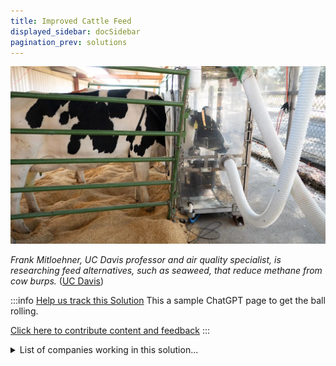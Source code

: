```yaml
---
title: Improved Cattle Feed
displayed_sidebar: docSidebar
pagination_prev: solutions
---
```

![Cover Image](../static/img/improved-cattle-feed.png)

*Frank Mitloehner, UC Davis professor and air quality specialist, is researching feed alternatives, such as seaweed, that reduce methane from cow burps.* ([UC Davis](https://www.ucdavis.edu/food/news/making-cattle-more-sustainable))

:::info [Help us track this Solution](contribute)
This a sample ChatGPT page to get the ball rolling.

[Click here to contribute content and feedback](contribute)
:::

<details>
        <summary>List of companies working in this solution...</summary>
        Experimental feature. Exciting Updates Underway!
        <div>
            <ul>
             
                <li><a href="https://www.mootral.com/">Mootral</a></li>
            
                <li><a href="https://www.perfectdayfoods.com/">Perfect Day</a></li>
            
            </ul>
        </div>
        </details>

:::company
  #### [Jobs listed in this solution at Climatebase](https://climatebase.org/jobs?l=&q=&drawdown_solutions=Improved+Cattle+Feed)
:::
## Overview

* Improved Cattle Feed plays a pivotal role in the endeavor to mitigate climate change.
* **Anaerobic Digestion** and **Synthetic Biology** have emerged as breakthroughs in generating renewable energy and reducing the demand for conventional cattle feed.

  * **Synthetic Genomics**, **Joule Unlimited**, and **Carbon Engineering** are companies leading the charge.

## Progress Made

* **Biochar**: Made from agricultural waste, biochar when added to cattle feed, can substantially reduce methane emissions.
* **Cool Farm Alliance** and **Blue Carbon Initiative** are championing the use of biochar and climate-friendly agricultural practices.

## Lessons Learned

* A collective approach involving scientists, farmers, and policymakers is essential.
* Success includes substantial methane reduction and pilot programs supporting the new feeds.
* However, large-scale adoption, limited feed availability in some regions, and a lack of proper communication and support have posed challenges.

## Challenges Ahead

* A prevalent challenge is the limited awareness about the potential of improved cattle feed. It is imperative to educate the agricultural community and the broader public about its environmental and economic benefits.
* Entities like **Environmental Defense Fund**, **World Wildlife Fund**, and **Natural Resources Defense Council** are striving to raise awareness and address challenges linked to scaling and adoption.

## Best Path Forward

* Steady investment in R&D to refine the technology and make it cost-effective.
* Amplify public awareness about the advantages of Improved Cattle Feed.
* Collaborate with governments to establish incentives for farmers.
* Form alliances with NGOs and institutions for broadened promotion and support.

  **In the Vanguard of the Solution**:

  * **Cargill**: Invested significantly in R&D of Improved Cattle Feed.
  * **Monsanto**: Introduced an incentive program for farmers.
  * **National Cattlemen's Beef Association**: Engaging with governmental bodies for supportive policies.
  * **World Wildlife Fund**: Collaborating with farmers, especially in developing countries, to promote the technology.